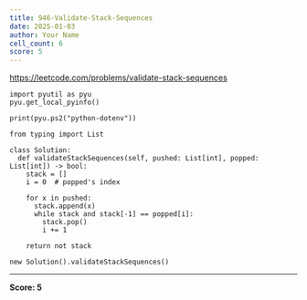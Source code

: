 ```yaml
---
title: 946-Validate-Stack-Sequences
date: 2025-01-03
author: Your Name
cell_count: 6
score: 5
---
```


https://leetcode.com/problems/validate-stack-sequences


```
import pyutil as pyu
pyu.get_local_pyinfo()
```


```
print(pyu.ps2("python-dotenv"))
```


```
from typing import List
```


```
class Solution:
  def validateStackSequences(self, pushed: List[int], popped: List[int]) -> bool:
    stack = []
    i = 0  # popped's index

    for x in pushed:
      stack.append(x)
      while stack and stack[-1] == popped[i]:
        stack.pop()
        i += 1

    return not stack
```


```
new Solution().validateStackSequences()
```


---
**Score: 5**